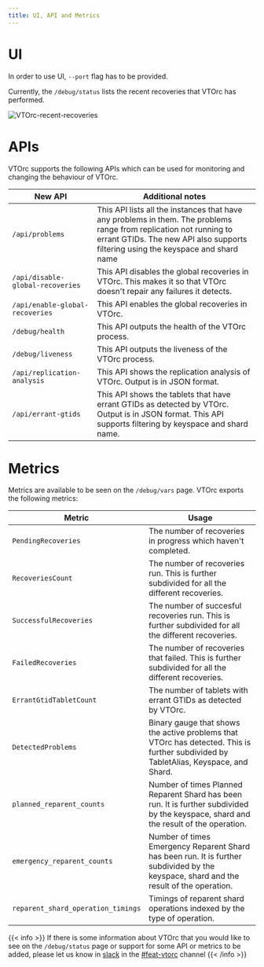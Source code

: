 ```yaml
---
title: UI, API and Metrics
---
```


# UI

In order to use UI, `--port` flag has to be provided.

Currently, the `/debug/status` lists the recent recoveries that VTOrc has performed.

![VTOrc-recent-recoveries](../img/VTOrc-Recent-Recoveries.png)

# APIs

VTOrc supports the following APIs which can be used for monitoring and changing the behaviour of VTOrc.

 | New API                          | Additional notes                                                                                                                                                                                        |
|----------------------------------|---------------------------------------------------------------------------------------------------------------------------------------------------------------------------------------------------------|
 | `/api/problems`                  | This API lists all the instances that have any problems in them. The problems range from replication not running to errant GTIDs. The new API also supports filtering using the keyspace and shard name |
| `/api/disable-global-recoveries` | This API disables the global recoveries in VTOrc. This makes it so that VTOrc doesn't repair any failures it detects.                                                                                   |
 | `/api/enable-global-recoveries`  | This API enables the global recoveries in VTOrc.                                                                                                                                                        |
 | `/debug/health`                  | This API outputs the health of the VTOrc process.                                                                                                                                                       |
 | `/debug/liveness`                | This API outputs the liveness of the VTOrc process.                                                                                                                                                     |
| `/api/replication-analysis`      | This API shows the replication analysis of VTOrc. Output is in JSON format.                                                                                                                             |
| `/api/errant-gtids`              | This API shows the tablets that have errant GTIDs as detected by VTOrc. Output is in JSON format. This API supports filtering by keyspace and shard name.                                               |

# Metrics

Metrics are available to be seen on the `/debug/vars` page. VTOrc exports the following metrics:

| Metric                             | Usage                                                                                                                                   |
|------------------------------------|-----------------------------------------------------------------------------------------------------------------------------------------|
| `PendingRecoveries`                | The number of recoveries in progress which haven't completed.                                                                           |
| `RecoveriesCount`                  | The number of recoveries run. This is further subdivided for all the different recoveries.                                              |
| `SuccessfulRecoveries`             | The number of succesful recoveries run. This is further subdivided for all the different recoveries.                                    |
| `FailedRecoveries`                 | The number of recoveries that failed. This is further subdivided for all the different recoveries.                                      |
| `ErrantGtidTabletCount`            | The number of tablets with errant GTIDs as detected by VTOrc.                                                                           |
| `DetectedProblems`                 | Binary gauge that shows the active problems that VTOrc has detected. This is further subdivided by TabletAlias, Keyspace, and Shard.    |
| `planned_reparent_counts`          | Number of times Planned Reparent Shard has been run. It is further subdivided by the keyspace, shard and the result of the operation.   |
| `emergency_reparent_counts`        | Number of times Emergency Reparent Shard has been run. It is further subdivided by the keyspace, shard and the result of the operation. |
| `reparent_shard_operation_timings` | Timings of reparent shard operations indexed by the type of operation.                                                                  |


{{< info >}}
If there is some information about VTOrc that you would like to see
on the `/debug/status` page or support for some API or metrics to be added, please let us know in [slack](https://vitess.io/slack)
in the [#feat-vtorc](https://vitess.slack.com/archives/C02GSRZ8XAN) channel
{{< /info >}}
